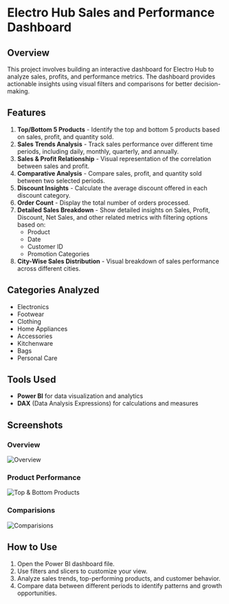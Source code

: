# Electro Hub Sales and Performance Dashboard

## Overview
This project involves building an interactive dashboard for Electro Hub to analyze sales, profits, and performance metrics. The dashboard provides actionable insights using visual filters and comparisons for better decision-making.

## Features
1. **Top/Bottom 5 Products** - Identify the top and bottom 5 products based on sales, profit, and quantity sold.
2. **Sales Trends Analysis** - Track sales performance over different time periods, including daily, monthly, quarterly, and annually.
3. **Sales & Profit Relationship** - Visual representation of the correlation between sales and profit.
4. **Comparative Analysis** - Compare sales, profit, and quantity sold between two selected periods.
5. **Discount Insights** - Calculate the average discount offered in each discount category.
6. **Order Count** - Display the total number of orders processed.
7. **Detailed Sales Breakdown** - Show detailed insights on Sales, Profit, Discount, Net Sales, and other related metrics with filtering options based on:
   - Product
   - Date
   - Customer ID
   - Promotion Categories
8. **City-Wise Sales Distribution** - Visual breakdown of sales performance across different cities.

## Categories Analyzed
- Electronics
- Footwear
- Clothing
- Home Appliances
- Accessories
- Kitchenware
- Bags
- Personal Care

## Tools Used
- **Power BI** for data visualization and analytics
- **DAX** (Data Analysis Expressions) for calculations and measures


## Screenshots
### Overview
![Overview](images/dashboard_overview.png)

### Product Performance
![Top & Bottom Products](images/top_bottom_products.png)

### Comparisions
![Comparisions](images/sales_trends.png)



## How to Use
1. Open the Power BI dashboard file.
2. Use filters and slicers to customize your view.
3. Analyze sales trends, top-performing products, and customer behavior.
4. Compare data between different periods to identify patterns and growth opportunities.

